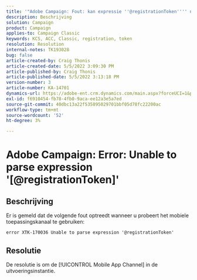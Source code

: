 ```yaml
---
title: '"Adobe Campaign: Fout: kan expressie ''@registrationToken'''' niet parseren'
description: Beschrijving
solution: Campaign
product: Campaign
applies-to: Campaign Classic
keywords: KCS, ACC, Classic, registration, token
resolution: Resolution
internal-notes: TK193028
bug: false
article-created-by: Craig Thonis
article-created-date: 5/5/2022 3:09:30 PM
article-published-by: Craig Thonis
article-published-date: 5/5/2022 3:13:18 PM
version-number: 3
article-number: KA-14701
dynamics-url: https://adobe-ent.crm.dynamics.com/main.aspx?forceUCI=1&pagetype=entityrecord&etn=knowledgearticle&id=e3a3c358-85cc-ec11-a7b5-6045bd00d995
exl-id: f6910454-fb78-4fb0-9aca-ee12a3e5a7ed
source-git-commit: 40dbc13a22f535895029701bbf05d78fc22200ac
workflow-type: tm+mt
source-wordcount: '52'
ht-degree: 3%

---
```


# Adobe Campaign: Error: Unable to parse expression &#39;[@registrationToken]&#39;

## Beschrijving

Er is gemeld dat de volgende fout optreedt wanneer u probeert het mobiele toepassingskanaal te gebruiken:

```
error XTK-170036 Unable to parse expression '@registrationToken'
```

## Resolutie


De resolutie is om de [!UICONTROL Mobile App Channel] in de uitvoeringsinstantie.
